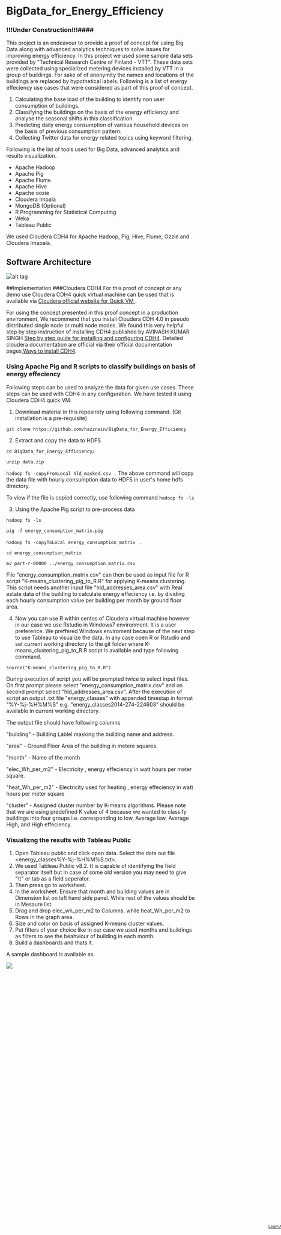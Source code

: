 BigData_for_Energy_Efficiency
=============================
### !!!Under Construction!!!####

This project is an endeavour to provide a proof of concept for using Big Data along with advanced analytics techniques to solve issues for improving energy efficiency. In this project we used some sample data sets provided by "Technical Research Centre of Finland - VTT". These data sets were collected using specialized metering devices installed by VTT in a group of buildings. For sake of of anonymity the names and locations of the buildings are replaced by hypothetical labels. Following is a list of energy effeciency use cases that were considered as part of this proof of concept.

1. Calculating the base load of the building to identify non user consumption of buildings.
2. Classifying the buildings on the basis of the energy efficiency and analyse the seasonal shifts in this classification.
3. Predicting daily energy consumption of various household devices on the basis of previous consumption pattern.
4. Collecting Twitter data for energy related topics using keyword filtering. 

Following is the list of tools used for Big Data, advanced analytics and results visualization.

* Apache Hadoop
* Apache Pig 
* Apache Flume
* Apache Hive
* Apache oozie
* Cloudera Impala
* MongoDB (Optional)
* R Programming for Statistical Computing
* Weka 
* Tableau Public 

We used Cloudera CDH4 for Apache Hadoop, Pig, Hive, Flume, Ozzie and Cloudera Imapala.

## Software Architecture

![alt tag](https://github.com/hazznain/BigData_for_Energy_Efficiency/blob/master/images/iplatform.png)

##Implementation
###Cloudera CDH4
For this proof of concept or any demo use Cloudera CDH4 quick virtual machine can be used that is available via [Cloudera official website for Quick VM ](http://www.cloudera.com/content/support/en/downloads/quickstart_vms/cdh-4-7-x.html).

For using the concept presented in this proof concept in a production environment, We recommend that you install Cloudera CDH 4.0 in pseudo distributed single node or multi node modes. We found this very helpful step by step instruction of installing CDH4 published by AVINASH KUMAR SINGH [Step by step guide for installing and configuring CDH4](https://docs.google.com/file/d/0Bx6N95pJhrROblJiaEJ0dHpwVmc/edit). Detailed cloudera documentation are official via their official documentation pages,[Ways to install CDH4](http://www.cloudera.com/content/cloudera-content/cloudera-docs/CDH4/4.2.0/CDH4-Installation-Guide/cdh4ig_topic_4_2.html).

### Using Apache Pig and R scripts to classify buildings on basis of energy effeciency

Following steps can be used to analyze the data for given use cases. These steps can be used with CDH4 in any configuration. We have tested it using Cloudera CDH4 quick VM. 

1. Download material in this reposiroty using following command. (Git installation is a pre-requisite)

`git clone https://github.com/hazznain/BigData_for_Energy_Efficiency`

2. Extract and copy the data to HDFS

`cd BigData_for_Energy_Efficiency/`

`unzip data.zip`

`hadoop fs -copyFromLocal hld_masked.csv .`
The above command will copy the data file with hourly consumption data to HDFS in user's home hdfs directory.

To view if the file is copied correctly, use following command
`hadoop fs -ls`

3. Using the Apache Pig script to pre-process data

`hadoop fs -ls`
 
`pig -f energy_consumption_matrix.pig`

`hadoop fs -copyToLocal energy_consumption_matrix ` .

`cd energy_consumption_matrix`

`mv part-r-00000 ../energy_consumption_matrix.csv`

File "energy_consumption_matrix.csv" can then be used as input file for R script "K-means_clustering_pig_to_R.R" for applying K-means clustering. This script needs another input file "hld_addresses_area.csv" with Real estate data of the building to calculate energy effeciency i.e. by dividing each hourly consumption value per building per month by ground floor area. 

4. Now you can use R within centos of Cloudera virtual machine however in our case we use Rstudio in Windows7 environment. It is a user preference. We preffered Windows enviroment because of the next step to use Tableau to visualize the data. In any case open R or Rstudio and set current working directory to the git folder where K-means_clustering_pig_to_R.R script is available and type following command.

 `source("K-means_clustering_pig_to_R.R")`

During execution of script you will be prompted twice to select input files. On first prompt please select "energy_consumption_matrix.csv" and on second prompt select "hld_addresses_area.csv". After the execution of script an output .txt file "energy_classes" with appended timestap in format "%Y-%j-%H%M%S" e.g. "energy_classes2014-274-224603" should be available in current working directory.

The output file should have following columns 

"building" - Building Lablel masking the building name and address.

"area" - Ground Floor Area of the building in metere squares.

"month"  - Name of the month 

"elec_Wh_per_m2" - Electricity , energy effeciency in watt hours per meter square.

"heat_Wh_per_m2" - Electricity used for heating , energy effeciency in watt hours per meter square

"cluster"  - Assigned cluster number by K-means algorithms. Please note that we are using predefined K value of 4 because we wanted to classify buildings into four groups i.e. corresponding to low, Average low, Average High, and High effeciency.


### Visualizng the results with Tableau Public 

1. Open Tableau public and click open data. Select the data out file <energy_classes%Y-%j-%H%M%S.txt>.
2. We used Tableau Public v8.2. It is capable of identifying the field separator itself but in case of some old version you may need to give "\t" or tab as a field seperator.
3. Then press go to worksheet.
4. In the worksheet. Ensure that month and building values are in Dimension list on left hand side panel. While rest of the values should be in Mesaure list.
5. Drag and drop elec_wh_per_m2 to Columns, while heat_Wh_per_m2 to Rows in the graph area.
6. Size and color on basis of assigned K-means cluster values.
7. Put filters of your choice like in our case we used months and buildings as filters to see the beahviour of building in each month.
8. Build a dashboards and thats it.

A sample dashboard is available as.

<script type='text/javascript' src='https://public.tableausoftware.com/javascripts/api/viz_v1.js'></script><div class='tableauPlaceholder' style='width: 804px; height: 695px;'><noscript><a href='#'><img alt=' ' src='https:&#47;&#47;public.tableausoftware.com&#47;static&#47;images&#47;en&#47;energy_effeciency_classification&#47;Dashboard1&#47;1_rss.png' style='border: none' /></a></noscript><object class='tableauViz' width='804' height='695' style='display:none;'><param name='host_url' value='https%3A%2F%2Fpublic.tableausoftware.com%2F' /> <param name='site_root' value='' /><param name='name' value='energy_effeciency_classification&#47;Dashboard1' /><param name='tabs' value='yes' /><param name='toolbar' value='yes' /><param name='static_image' value='https:&#47;&#47;public.tableausoftware.com&#47;static&#47;images&#47;en&#47;energy_effeciency_classification&#47;Dashboard1&#47;1.png' /> <param name='animate_transition' value='yes' /><param name='display_static_image' value='yes' /><param name='display_spinner' value='yes' /><param name='display_overlay' value='yes' /><param name='display_count' value='yes' /></object></div><div style='width:804px;height:22px;padding:0px 10px 0px 0px;color:black;font:normal 8pt verdana,helvetica,arial,sans-serif;'><div style='float:right; padding-right:8px;'><a href='http://www.tableausoftware.com/public/about-tableau-products?ref=https://public.tableausoftware.com/views/energy_effeciency_classification/Dashboard1' target='_blank'>Learn About Tableau</a></div></div>

